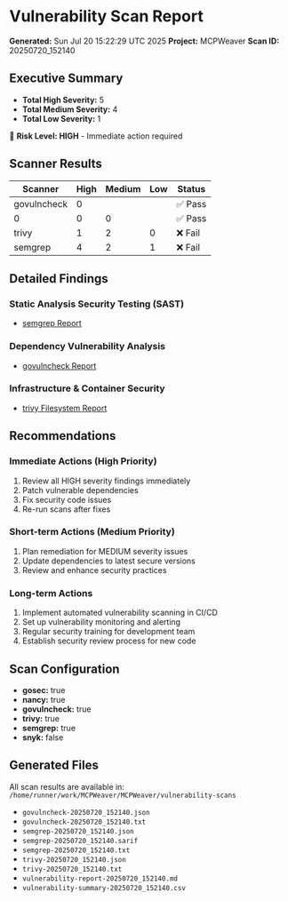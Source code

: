 # Vulnerability Scan Report
**Generated:** Sun Jul 20 15:22:29 UTC 2025
**Project:** MCPWeaver
**Scan ID:** 20250720_152140

## Executive Summary
- **Total High Severity:** 5
- **Total Medium Severity:** 4
- **Total Low Severity:** 1

🔴 **Risk Level: HIGH** - Immediate action required

## Scanner Results
| Scanner | High | Medium | Low | Status |
|---------|------|--------|-----|--------|
| govulncheck | 0 |  |  | ✅ Pass |
| 0 | 0 | 0 |  | ✅ Pass |
| trivy | 1 | 2 | 0 | ❌ Fail |
| semgrep | 4 | 2 | 1 | ❌ Fail |

## Detailed Findings
### Static Analysis Security Testing (SAST)
- [semgrep Report](semgrep-20250720_152140.txt)

### Dependency Vulnerability Analysis
- [govulncheck Report](govulncheck-20250720_152140.txt)

### Infrastructure & Container Security
- [trivy Filesystem Report](trivy-20250720_152140.txt)

## Recommendations
### Immediate Actions (High Priority)
1. Review all HIGH severity findings immediately
2. Patch vulnerable dependencies
3. Fix security code issues
4. Re-run scans after fixes

### Short-term Actions (Medium Priority)
1. Plan remediation for MEDIUM severity issues
2. Update dependencies to latest secure versions
3. Review and enhance security practices

### Long-term Actions
1. Implement automated vulnerability scanning in CI/CD
2. Set up vulnerability monitoring and alerting
3. Regular security training for development team
4. Establish security review process for new code

## Scan Configuration
- **gosec:** true
- **nancy:** true
- **govulncheck:** true
- **trivy:** true
- **semgrep:** true
- **snyk:** false

## Generated Files
All scan results are available in: `/home/runner/work/MCPWeaver/MCPWeaver/vulnerability-scans`

- `govulncheck-20250720_152140.json`
- `govulncheck-20250720_152140.txt`
- `semgrep-20250720_152140.json`
- `semgrep-20250720_152140.sarif`
- `semgrep-20250720_152140.txt`
- `trivy-20250720_152140.json`
- `trivy-20250720_152140.txt`
- `vulnerability-report-20250720_152140.md`
- `vulnerability-summary-20250720_152140.csv`
